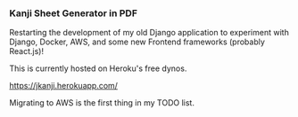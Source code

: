 ### Kanji Sheet Generator in PDF

Restarting the development of my old Django application to experiment with Django, Docker, AWS, and some new Frontend frameworks (probably React.js)!

This is currently hosted on Heroku's free dynos. 

https://jkanji.herokuapp.com/

Migrating to AWS is the first thing in my TODO list.